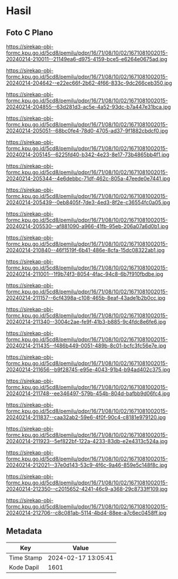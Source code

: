 # Hasil

## Foto C Plano

https://sirekap-obj-formc.kpu.go.id/5cd8/pemilu/pdpr/16/71/08/10/02/1671081002015-20240214-210011--21149ea6-d975-4159-bce5-e6264e0675ad.jpg

https://sirekap-obj-formc.kpu.go.id/5cd8/pemilu/pdpr/16/71/08/10/02/1671081002015-20240214-204642--e22ec66f-2b62-4f66-833c-9dc266ceb350.jpg

https://sirekap-obj-formc.kpu.go.id/5cd8/pemilu/pdpr/16/71/08/10/02/1671081002015-20240214-204855--63d281d3-ac5e-4a52-93dc-b7a447e31bca.jpg

https://sirekap-obj-formc.kpu.go.id/5cd8/pemilu/pdpr/16/71/08/10/02/1671081002015-20240214-205051--68bc0fe4-78d0-4705-ad37-9f1882cbdcf0.jpg

https://sirekap-obj-formc.kpu.go.id/5cd8/pemilu/pdpr/16/71/08/10/02/1671081002015-20240214-205145--6225fd40-b342-4e23-8e17-73b4865bb4f1.jpg

https://sirekap-obj-formc.kpu.go.id/5cd8/pemilu/pdpr/16/71/08/10/02/1671081002015-20240214-205344--4e6debbc-71df-462c-805a-47eede0e7441.jpg

https://sirekap-obj-formc.kpu.go.id/5cd8/pemilu/pdpr/16/71/08/10/02/1671081002015-20240214-205439--0eb8405f-7de3-4ed3-8f2e-c36554fc0a05.jpg

https://sirekap-obj-formc.kpu.go.id/5cd8/pemilu/pdpr/16/71/08/10/02/1671081002015-20240214-205530--af881090-a966-41fb-95eb-206a07a6d0b1.jpg

https://sirekap-obj-formc.kpu.go.id/5cd8/pemilu/pdpr/16/71/08/10/02/1671081002015-20240214-210840--46f1519f-6b41-486e-8cfa-15dc08322ab1.jpg

https://sirekap-obj-formc.kpu.go.id/5cd8/pemilu/pdpr/16/71/08/10/02/1671081002015-20240214-211001--1f9b74f3-8054-4fac-94c8-6b7f910fbdbe.jpg

https://sirekap-obj-formc.kpu.go.id/5cd8/pemilu/pdpr/16/71/08/10/02/1671081002015-20240214-211157--6cf4398a-c108-465b-8eaf-43ade1b2b0cc.jpg

https://sirekap-obj-formc.kpu.go.id/5cd8/pemilu/pdpr/16/71/08/10/02/1671081002015-20240214-211340--3004c2ae-fe9f-41b3-b885-9c4fdc8e6fe6.jpg

https://sirekap-obj-formc.kpu.go.id/5cd8/pemilu/pdpr/16/71/08/10/02/1671081002015-20240214-211435--f486b449-0051-489b-8c01-bcfc3fc56e7e.jpg

https://sirekap-obj-formc.kpu.go.id/5cd8/pemilu/pdpr/16/71/08/10/02/1671081002015-20240214-211656--b9f28745-e95e-4043-91b4-b94ad402c375.jpg

https://sirekap-obj-formc.kpu.go.id/5cd8/pemilu/pdpr/16/71/08/10/02/1671081002015-20240214-211748--ee346497-579b-454b-804d-bafbb9d06fc4.jpg

https://sirekap-obj-formc.kpu.go.id/5cd8/pemilu/pdpr/16/71/08/10/02/1671081002015-20240214-211837--caa32ab2-59e6-4f0f-90c4-c8181e979120.jpg

https://sirekap-obj-formc.kpu.go.id/5cd8/pemilu/pdpr/16/71/08/10/02/1671081002015-20240214-211923--5ef822bf-122a-4233-83db-e2e4313c524a.jpg

https://sirekap-obj-formc.kpu.go.id/5cd8/pemilu/pdpr/16/71/08/10/02/1671081002015-20240214-212021--37e0d143-53c9-4f6c-9a46-859e5c148f8c.jpg

https://sirekap-obj-formc.kpu.go.id/5cd8/pemilu/pdpr/16/71/08/10/02/1671081002015-20240214-212350--c2015652-4241-46c9-a368-29c8733ff109.jpg

https://sirekap-obj-formc.kpu.go.id/5cd8/pemilu/pdpr/16/71/08/10/02/1671081002015-20240214-212706--c8c081ab-5114-4bd4-88ee-a7c6ec0458ff.jpg


## Metadata

| Key        | Value               |
| ---------- | ------------------- |
| Time Stamp | 2024-02-17 13:05:41 |
| Kode Dapil | 1601                |



